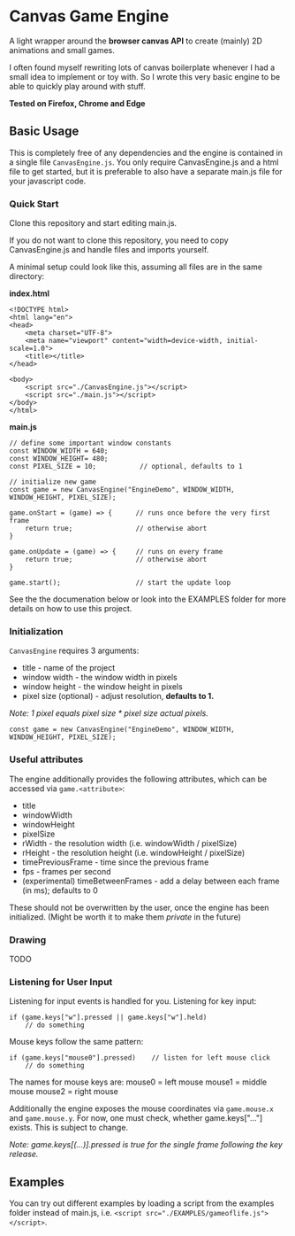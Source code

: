 # Canvas Game Engine
A light wrapper around the **browser canvas API** to create (mainly) 2D animations and small games.

I often found myself rewriting lots of canvas boilerplate whenever I had a small idea to implement or toy with.
So I wrote this very basic engine to be able to quickly play around with stuff.

**Tested on Firefox, Chrome and Edge**

## Basic Usage
This is completely free of any dependencies and the engine is contained in a single file ```CanvasEngine.js```.
You only require CanvasEngine.js and a html file to get started, but it is preferable to also have a separate main.js file for your javascript code. 

### Quick Start
Clone this repository and start editing main.js.

If you do not want to clone this repository, you need to copy CanvasEngine.js and handle files and imports yourself.

A minimal setup could look like this, assuming all files are in the same directory:

**index.html**
```
<!DOCTYPE html>
<html lang="en">
<head>
    <meta charset="UTF-8">
    <meta name="viewport" content="width=device-width, initial-scale=1.0">
    <title></title>
</head>

<body>
    <script src="./CanvasEngine.js"></script>
    <script src="./main.js"></script>
</body>
</html>
```

**main.js**
```
// define some important window constants
const WINDOW_WIDTH = 640;
const WINDOW_HEIGHT= 480;
const PIXEL_SIZE = 10;           // optional, defaults to 1

// initialize new game
const game = new CanvasEngine("EngineDemo", WINDOW_WIDTH, WINDOW_HEIGHT, PIXEL_SIZE);

game.onStart = (game) => {      // runs once before the very first frame
    return true;                // otherwise abort
}

game.onUpdate = (game) => {     // runs on every frame
    return true;                // otherwise abort
}

game.start();                   // start the update loop
```

See the the documenation below or look into the EXAMPLES folder for more details on how to use this project.

### Initialization
```CanvasEngine``` requires 3 arguments:
- title - name of the project
- window width - the window width in pixels
- window height - the window height in pixels
- pixel size (optional) - adjust resolution, **defaults to 1.**

*Note: 1 pixel equals pixel size * pixel size actual pixels.*

```
const game = new CanvasEngine("EngineDemo", WINDOW_WIDTH, WINDOW_HEIGHT, PIXEL_SIZE);
```

### Useful attributes
The engine additionally provides the following attributes, which can be accessed via ```game.<attribute>```:
- title
- windowWidth
- windowHeight 
- pixelSize
- rWidth - the resolution width (i.e. windowWidth / pixelSize)
- rHeight - the resolution height (i.e. windowHeight / pixelSize)
- timePreviousFrame - time since the previous frame
- fps - frames per second
- (experimental) timeBetweenFrames - add a delay between each frame (in ms); defaults to 0 

These should not be overwritten by the user, once the engine has been initialized. (Might be worth it to make them *private* in the future)

### Drawing
TODO

### Listening for User Input
Listening for input events is handled for you. Listening for key input:
```
if (game.keys["w"].pressed || game.keys["w"].held)
    // do something
```

Mouse keys follow the same pattern:
```
if (game.keys["mouse0"].pressed)    // listen for left mouse click
    // do something
```
The names for mouse keys are:
mouse0 = left mouse
mouse1 = middle mouse
mouse2 = right mouse

Additionally the engine exposes the mouse coordinates via ```game.mouse.x``` and ```game.mouse.y```.
For now, one must check, whether game.keys["..."] exists. This is subject to change.

*Note: game.keys[(...)].pressed is true for the single frame following the key release.*

## Examples
You can try out different examples by loading a script from the examples folder instead of main.js, i.e. ```<script src="./EXAMPLES/gameoflife.js"></script>```.